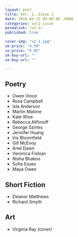```yaml
---
layout: post
title: Vol. 2, Issue 1
date: 2016-04-15 00:00:00 -0000
categories: vol2 issue
permalink: /v2-1/
published: true

cover-img: "v2-1.jpg"
uk-price: "4.50"
us-price: "6.95"
uk-buy-url: ""
us-buy-url: ""

---
```


## Poetry

- Owen Vince
- Rosa Campbell
- Isla Anderson
- Martin Malone
- Kate Wise
- Rebecca Alifimoff
- George Szirtes
- Jennifer Huang
- Iris Bloomfield
- Gill McEvoy
- Ariel Dawn
- Veronica Fisbian
- Nisha Bhakoo
- Sofie Essex
- Maya Owen

## Short Fiction

- Eleanor Matthews
- Richard Smyth

## Art

- Virginia Ray _(cover)_
